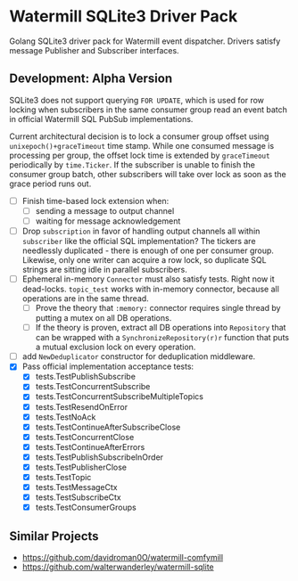 # Watermill SQLite3 Driver Pack

Golang SQLite3 driver pack for Watermill event dispatcher. Drivers satisfy message Publisher and Subscriber interfaces.

## Development: Alpha Version

SQLite3 does not support querying `FOR UPDATE`, which is used for row locking when subscribers in the same consumer group read an event batch in official Watermill SQL PubSub implementations.

Current architectural decision is to lock a consumer group offset using `unixepoch()+graceTimeout` time stamp. While one consumed message is processing per group, the offset lock time is extended by `graceTimeout` periodically by `time.Ticker`. If the subscriber is unable to finish the consumer group batch, other subscribers will take over lock as soon as the grace period runs out.

- [ ] Finish time-based lock extension when:
    - [ ] sending a message to output channel
    - [ ] waiting for message acknowledgement
- [ ] Drop `subscription` in favor of handling output channels all within `subscriber` like the official SQL implementation? The tickers are needlessly duplicated - there is enough of one per consumer group. Likewise, only one writer can acquire a row lock, so duplicate SQL strings are sitting idle in parallel subscribers.
- [ ] Ephemeral in-memory `Connector` must also satisfy tests. Right now it dead-locks. `topic_test` works with in-memory connector, because all operations are in the same thread.
    - [ ] Prove the theory that `:memory:` connector requires single thread by putting a mutex on all DB operations.
    - [ ] If the theory is proven, extract all DB operations into `Repository` that can be wrapped with a `SynchronizeRepository(r)r` function that puts a mutual exclusion lock on every operation.
- [ ] add `NewDeduplicator` constructor for deduplication middleware.
- [x] Pass official implementation acceptance tests:
    - [x] tests.TestPublishSubscribe
    - [x] tests.TestConcurrentSubscribe
    - [x] tests.TestConcurrentSubscribeMultipleTopics
    - [x] tests.TestResendOnError
    - [x] tests.TestNoAck
    - [x] tests.TestContinueAfterSubscribeClose
    - [x] tests.TestConcurrentClose
    - [x] tests.TestContinueAfterErrors
    - [x] tests.TestPublishSubscribeInOrder
    - [x] tests.TestPublisherClose
    - [x] tests.TestTopic
    - [x] tests.TestMessageCtx
    - [x] tests.TestSubscribeCtx
    - [x] tests.TestConsumerGroups

## Similar Projects

- <https://github.com/davidroman0O/watermill-comfymill>
- <https://github.com/walterwanderley/watermill-sqlite>
<!-- - <https://github.com/ov2b/watermill-sqlite3> - author requested removal of the mention, because it is a very rough draft - requires CGO for `mattn/go-sqlite3` dependency -->
